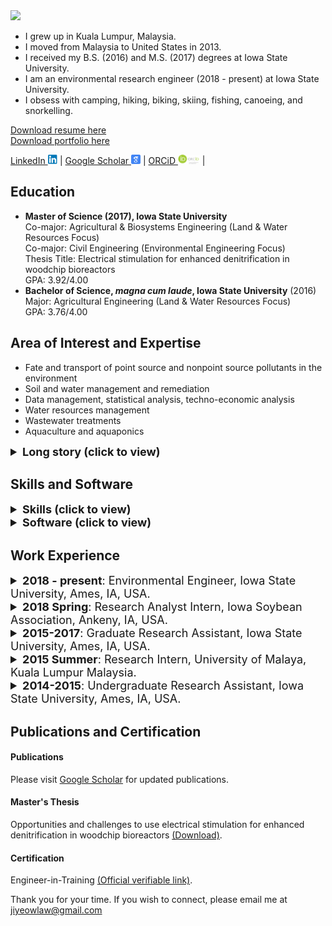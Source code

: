 
  <img src="jy_pic.jpg" height="500" /> 

 <br>

- I grew up in Kuala Lumpur, Malaysia. <br>
- I moved from Malaysia to United States in 2013. <br>
- I received my B.S. (2016) and M.S. (2017) degrees at Iowa State University. <br>
- I am an environmental research engineer (2018 - present) at Iowa State University. <br>
- I obsess with camping, hiking, biking, skiing, fishing, canoeing, and snorkelling. <br>

<a href="Ji Yeow Law - Resume.pdf">Download resume here</a> <br>
<a href="Ji Yeow Law - Portfolio.pdf">Download portfolio here</a> <br>

<a href="https://www.linkedin.com/in/ji-yeow-law-eit-bb040b65/" target="_blank" rel="noopener noreferrer">LinkedIn <img src="linkedin-tb.png" height="15" /></a> |
<a href="https://scholar.google.com/citations?hl=en&user=WJfo4p8AAAAJ" target="_blank" rel="noopener noreferrer">Google Scholar <img src="scholar16-tb.png" height="15" /></a> |
<a href="https://orcid.org/0000-0003-0964-7487" target="_blank" rel="noopener noreferrer">ORCiD <img src="orcid-tb.png" height="15" /></a> |

## Education
- __Master of Science (2017), Iowa State University__ <br>
Co-major: Agricultural & Biosystems Engineering (Land & Water Resources Focus) <br>
Co-major: Civil Engineering (Environmental Engineering Focus) <br>
Thesis Title: Electrical stimulation for enhanced denitrification in woodchip bioreactors <br>
GPA: 3.92/4.00 <br>
- __Bachelor of Science, _magna cum laude_, Iowa State University__ (2016) <br>
Major: Agricultural Engineering (Land & Water Resources Focus) <br>
GPA: 3.76/4.00 <br>


## Area of Interest and Expertise
- Fate and transport of point source and nonpoint source pollutants in the environment
- Soil and water management and remediation 
- Data management, statistical analysis, techno-economic analysis
- Water resources management
- Wastewater treatments
- Aquaculture and aquaponics

<details>
  <summary style="font-size: 18px;"><strong>Long story (click to view)</strong></summary>

In Iowa, intensive agricultural activities have contributed to water pollution in many recreational water bodies. Besides local water quality concerns, pollutant loading from Iowa also impacted downstream communities (i.e., the Gulf of Mexico). As an environmental research engineer and a community member who enjoys water recreational activities, I am passionate about improving water quality through best management practices. <br> 

I am interested in environmental monitoring to investigate the fate and transport of point source (e.g., urban) and nonpoint source (e.g., agriculture) pollutants in the environment. Besides identifying the pollutant sources, I also provide strategies to manage or remediate land and water resources using the most cost-effective approaches. <br>

I enjoy a good mix of lab, field, and office tasks. In the lab, I design and conduct lab-scale studies that typically serve as a proof-of-concept. In the field, I test and demonstrate the scalability and practicability of successful lab experiments. I also help nonprofit, state, and private agencies design and conduct watershed-scale water quality monitoring. I also help clients identify practical best management practices to meet their soil and water quality goals. Finally, in the office, I typically spend my time writing proposals, budgeting, preparing work plans/SOPs, analyzing data, and writing technical reports and peer-reviewed articles. <br> 

Besides environmental monitoring/treatment in agroecosystems, I am also interested in urban water resources management and treatment. I was exposed to municipal wastewater treatment during my internship after completing my B.S. degree. During my M.S. program, I included Civil (Environmental focus) Engineering as my co-major and have taken several urban stormwater and wastewater treatment courses. While I primarily work on agroecosystems projects, I keep myself updated with urban waste/wastewater management and treatment technologies. <br>

Retiring as a fish farmer is my long-term goal, and I wish to apply my water quality expertise in sustainable aquaculture. Specifically, I aim to improve aquaculture production and cost efficiency using recirculating aquaculture or aquaponics systems.


</details>

## Skills and Software
<details>
  <summary style="font-size: 18px;"><strong>Skills (click to view)</strong></summary>
 
- Data management and analysis 
- Engineering economic analysis
- Computer aided drawing (CAD)
- Hydrology and hydraulic (H&H) modeling 
- Field survey (e.g., RTK GPS, GNSS)
- Field sampling (soil and water)
- Field construction and instrumentation (automated water samplers, environmental sensors)
- Lab experimental design and instrumentation
- Project management
- Multilingual (English - primary, Mandarin, Malay)

</details>

<details>
  <summary style="font-size: 18px;"><strong>Software (click to view)</strong></summary>
 
- Data management and analysis
  - MS Excel
  - Python, VBA 
  - JMP, SAS, OriginLab 
- CAD and H&H models
  - AutoCAD
  - SolidWorks 
  - ArcGIS

</details>

## Work Experience
<details>
  <summary style="font-size: 18px;"><strong>2018 - present</strong>: Environmental Engineer, Iowa State University, Ames, IA, USA.</summary>

- Provide consulting services to address environmental issues using practical, cost-effective approaches <br>
  - Collect water quantity/quality and topographic data <br>
  - Model pollutant transport to calculate waste load allocations (TMDLs) <br>
- Develop and demonstrate innovative water management/remediation technologies to improve performance and reduce cost <br>
  - Prepare research proposals for funding to execute ideas and deliver results <br>
  - Collaborate with multi-disciplinary peers to address higher-level issues <br>
- Install, maintain, and operate water monitoring stations and sensors <br>
- Prepare work plans and SOPs to ensure high quality and consistent work <br>
- Automate data management and analysis to improve efficiency <br>
- Conduct engineering cost analysis to examine and improve cost-efficiency <br>
- Develop watershed management plans, reports, and refereed articles <br>
- Support OSHA compliance training to ensure safe work environments <br>
- Manage and forecast expenses to track and allocate project resources <br>
- Mentor and train new employees for career progression
</details>

<details>
  <summary style="font-size: 18px;"><strong>2018 Spring</strong>: Research Analyst Intern, Iowa Soybean Association, Ankeny, IA, USA.</summary>

- Used H&H models to estimate nitrogen loading and reduction across Iowa <br>
  - Computed surface/subsurface nitrogen loads in tile-drained landscapes <br>
  - Computed flows and nitrogen load reductions of bioreactors 
</details>

<details>
  <summary style="font-size: 18px;"><strong>2015-2017</strong>: Graduate Research Assistant, Iowa State University, Ames, IA, USA.</summary>

- Led the design process to develop electrically stimulated denitrification bioreactors, and successfully demonstrated improved bioreactor performance in feasibilities studies <br>
  - Developed engineering drawings of the finalized bioreactor design for peer-reviewed publication <br>
  - Responsible for daily operation, maintenance, and sampling of bioreactors <br>
  - Performed data management, analysis, and interpretation of research data <br>
  - Conducted techno-economic analysis to evaluate the cost feasibility of modified bioreactors compared to conventional bioreactors <br>
 
</details>

<details>
  <summary style="font-size: 18px;"><strong>2015 Summer</strong>: Research Intern, University of Malaya, Kuala Lumpur Malaysia.</summary>

- Assisted a research study to investigate the efficiency of enhanced biological phosphorus removal (EBPR) process in municipal wastewater treatment under tropical-temperature conditions <br>
  - Performed routine maintenance, sampling, and chemical analyses on sequencing batch bioreactors <br>
  - Produced a literature review report on extended aeration wastewater treatments systems <br>
</details>

<details>
  <summary style="font-size: 18px;"><strong>2014-2015</strong>: Undergraduate Research Assistant, Iowa State University, Ames, IA, USA.</summary>

- Assisted studies on water and soil quality research
  - Supported field construction, maintenance, and sampling for field-scale denitrification bioreactors at the research demonstration site
  - Performed water sampling and maintenance for lab-scale denitrification bioreactors
  - Performed soil/water sampling in corn-soybean research plots receiving poultry manure
- Conducted chemical, biological, and physical analyses of soil/water samples in the laboratory
- Developed engineering drawings of bioreactors for peer-reviewed publication
</details>

## Publications and Certification
#### Publications
Please visit <a href="https://scholar.google.com/citations?hl=en&user=WJfo4p8AAAAJ" target="_blank" rel="noopener noreferrer">Google Scholar</a> for updated publications.

#### Master's Thesis
Opportunities and challenges to use electrical stimulation for enhanced denitrification in woodchip bioreactors <a href="https://doi.org/10.31274/etd-180810-5174" target="_blank" rel="noopener noreferrer">(Download)</a>.

#### Certification
Engineer-in-Training <a href="https://account.ncees.org/rn/1653761-901097-c6e1990" target="_blank" rel="noopener noreferrer">(Official verifiable link)</a>.






Thank you for your time. If you wish to connect, please email me at jiyeowlaw@gmail.com
